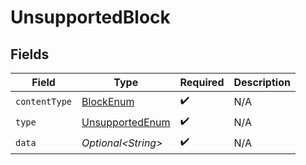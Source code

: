 # UnsupportedBlock


## Fields

| Field                                                         | Type                                                          | Required                                                      | Description                                                   |
| ------------------------------------------------------------- | ------------------------------------------------------------- | ------------------------------------------------------------- | ------------------------------------------------------------- |
| `contentType`                                                 | [BlockEnum](../../models/components/BlockEnum.md)             | :heavy_check_mark:                                            | N/A                                                           |
| `type`                                                        | [UnsupportedEnum](../../models/components/UnsupportedEnum.md) | :heavy_check_mark:                                            | N/A                                                           |
| `data`                                                        | *Optional\<String>*                                           | :heavy_check_mark:                                            | N/A                                                           |